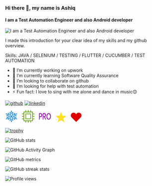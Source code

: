 ### Hi there 👋, my name is Ashiq
#### I am a Test Automation Engineer and also Android developer
![I am a Test Automation Engineer and also Android developer](https://www.linkedin.com/in/syed-ashiq-5a76a4189/overlay/background-image/)

I made this introduction for your clear idea of my skills and my github overview.

Skills: JAVA / SELENIUM / TESTING / FLUTTER / CUCUMBER / TEST AUTOMATION

- 🔭 I’m currently working on upwork 
- 🌱 I’m currently learning Software Quality Assurance 
- 👯 I’m looking to collaborate on github 
- 🤔 I’m looking for help with test automation 
- ⚡ Fun fact: I love to sing with me alone and dance in music😊 


[<img src='https://cdn.jsdelivr.net/npm/simple-icons@3.0.1/icons/github.svg' alt='github' height='40'>](https://github.com/https://github.com/SyedAshiqSorife)  [<img src='https://cdn.jsdelivr.net/npm/simple-icons@3.0.1/icons/linkedin.svg' alt='linkedin' height='40'>](https://www.linkedin.com/in/https://www.linkedin.com/in/syed-ashiq-5a76a4189//)  

<a href='https://archiveprogram.github.com/'><img src='https://raw.githubusercontent.com/acervenky/animated-github-badges/master/assets/acbadge.gif' width='40' height='40'></a> <a href='https://docs.github.com/en/developers'><img src='https://raw.githubusercontent.com/acervenky/animated-github-badges/master/assets/devbadge.gif' width='40' height='40'></a> <a href='https://github.com/pricing'><img src='https://raw.githubusercontent.com/acervenky/animated-github-badges/master/assets/pro.gif' width='40' height='40'></a> <a href='https://stars.github.com/'><img src='https://raw.githubusercontent.com/acervenky/animated-github-badges/master/assets/starbadge.gif' width='35' height='35'></a> <a href='https://docs.github.com/en/github/supporting-the-open-source-community-with-github-sponsors'><img src='https://raw.githubusercontent.com/acervenky/animated-github-badges/master/assets/sponsorbadge.gif' width='35' height='35'></a> 

[![trophy](https://github-profile-trophy.vercel.app/?username=https://github.com/SyedAshiqSorife)](https://github.com/ryo-ma/github-profile-trophy)

![GitHub stats](https://github-readme-stats.vercel.app/api?username=https://github.com/SyedAshiqSorife&show_icons=true&count_private=true)  

![GitHub Activity Graph](https://activity-graph.herokuapp.com/graph?username=https://github.com/SyedAshiqSorife)  

![GitHub metrics](https://metrics.lecoq.io/https://github.com/SyedAshiqSorife)  

![GitHub streak stats](https://github-readme-streak-stats.herokuapp.com/?user=https://github.com/SyedAshiqSorife)  

![Profile views](https://gpvc.arturio.dev/https://github.com/SyedAshiqSorife)  
